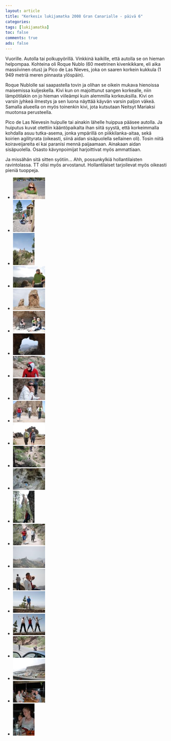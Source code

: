 ```yaml
---
layout: article 
title: "Kerkesix lukijamatka 2008 Gran Canarialle - päivä 6" 
categories: 
tags: [lukijamatka]
toc: false 
comments: true 
ads: false 
---
```


Vuorille. Autolla tai polkupyörillä. Vinkkinä kaikille, että autolla se
on hieman helpompaa. Kohteina oli Roque Nublo (60 meetrinen
kivenkikkare, eli aika massiivinen otus) ja Pico de Las Nieves, joka on
saaren korkein kukkula (1 949 metriä meren pinnasta ylöspäin).

Roque Nublolle sai saapastella tovin ja olihan se oikein mukava
hienoissa maisemissa kuljeskella. Kivi kun on majoittunut sangen
korkealle, niin lämpötilakin on jo hieman viileämpi kuin alemmilla
korkeuksilla. Kivi on varsin jyhkeä ilmestys ja sen luona näyttää käyvän
varsin paljon väkeä. Samalla alueella on myös toinenkin kivi, jota
kutsutaan Neitsyt Mariaksi muotonsa perusteella.

Pico de Las Nievesin huipulle tai ainakin lähelle huippua pääsee
autolla. Ja huiputus kuvat otettiin kääntöpaikalta ihan siitä syystä,
että korkeimmalla kohdalla asuu tutka-asema, jonka ympärillä on
piikkilanka-aitaa, sekä koirien agilityrata (oikeasti, siinä aidan
sisäpuolella sellainen oli). Tosin niitä koiraveijareita ei kai paranisi
mennä paijaamaan. Ainakaan aidan sisäpuolella. Osasto kävynpoimijat
harjoittivat myös ammattiaan.

Ja missähän sitä sitten syötiin... Ahh, possunkylkiä hollantilaisten
ravintolassa. TT olisi myös arvostanut. Hollantilaiset
tarjoilevat myös oikeasti pieniä tuoppeja.

<div class="th-grid image-gallery" markdown="1">

-   [![](/images/kerkesix-lukijamatka-2008-paiva-6/Thumbnails/DSC_0645.JPG)](/images/kerkesix-lukijamatka-2008-paiva-6/DSC_0645.JPG)
-   [![](/images/kerkesix-lukijamatka-2008-paiva-6/Thumbnails/DSC_0657.JPG)](/images/kerkesix-lukijamatka-2008-paiva-6/DSC_0657.JPG)
-   [![](/images/kerkesix-lukijamatka-2008-paiva-6/Thumbnails/DSC_0674.JPG)](/images/kerkesix-lukijamatka-2008-paiva-6/DSC_0674.JPG)
-   [![](/images/kerkesix-lukijamatka-2008-paiva-6/Thumbnails/DSC_0684.JPG)](/images/kerkesix-lukijamatka-2008-paiva-6/DSC_0684.JPG)
-   [![](/images/kerkesix-lukijamatka-2008-paiva-6/Thumbnails/DSC_0713.JPG)](/images/kerkesix-lukijamatka-2008-paiva-6/DSC_0713.JPG)
-   [![](/images/kerkesix-lukijamatka-2008-paiva-6/Thumbnails/DSC_0718.JPG)](/images/kerkesix-lukijamatka-2008-paiva-6/DSC_0718.JPG)
-   [![](/images/kerkesix-lukijamatka-2008-paiva-6/Thumbnails/DSC_0720.JPG)](/images/kerkesix-lukijamatka-2008-paiva-6/DSC_0720.JPG)
-   [![](/images/kerkesix-lukijamatka-2008-paiva-6/Thumbnails/DSC_0722.JPG)](/images/kerkesix-lukijamatka-2008-paiva-6/DSC_0722.JPG)
-   [![](/images/kerkesix-lukijamatka-2008-paiva-6/Thumbnails/DSC_0723.JPG)](/images/kerkesix-lukijamatka-2008-paiva-6/DSC_0723.JPG)
-   [![](/images/kerkesix-lukijamatka-2008-paiva-6/Thumbnails/DSC_0725.JPG)](/images/kerkesix-lukijamatka-2008-paiva-6/DSC_0725.JPG)
-   [![](/images/kerkesix-lukijamatka-2008-paiva-6/Thumbnails/DSC_0733.JPG)](/images/kerkesix-lukijamatka-2008-paiva-6/DSC_0733.JPG)
-   [![](/images/kerkesix-lukijamatka-2008-paiva-6/Thumbnails/DSC_0734.JPG)](/images/kerkesix-lukijamatka-2008-paiva-6/DSC_0734.JPG)
-   [![](/images/kerkesix-lukijamatka-2008-paiva-6/Thumbnails/DSC_0739.JPG)](/images/kerkesix-lukijamatka-2008-paiva-6/DSC_0739.JPG)
-   [![](/images/kerkesix-lukijamatka-2008-paiva-6/Thumbnails/DSC_0748.JPG)](/images/kerkesix-lukijamatka-2008-paiva-6/DSC_0748.JPG)
-   [![](/images/kerkesix-lukijamatka-2008-paiva-6/Thumbnails/DSC_0753.JPG)](/images/kerkesix-lukijamatka-2008-paiva-6/DSC_0753.JPG)
-   [![](/images/kerkesix-lukijamatka-2008-paiva-6/Thumbnails/DSC_0755.JPG)](/images/kerkesix-lukijamatka-2008-paiva-6/DSC_0755.JPG)
-   [![](/images/kerkesix-lukijamatka-2008-paiva-6/Thumbnails/DSC_0768.JPG)](/images/kerkesix-lukijamatka-2008-paiva-6/DSC_0768.JPG)
-   [![](/images/kerkesix-lukijamatka-2008-paiva-6/Thumbnails/DSC_0775.JPG)](/images/kerkesix-lukijamatka-2008-paiva-6/DSC_0775.JPG)
-   [![](/images/kerkesix-lukijamatka-2008-paiva-6/Thumbnails/DSC_0780.JPG)](/images/kerkesix-lukijamatka-2008-paiva-6/DSC_0780.JPG)
-   [![](/images/kerkesix-lukijamatka-2008-paiva-6/Thumbnails/DSC_0799.JPG)](/images/kerkesix-lukijamatka-2008-paiva-6/DSC_0799.JPG)
-   [![](/images/kerkesix-lukijamatka-2008-paiva-6/Thumbnails/DSC_0813.JPG)](/images/kerkesix-lukijamatka-2008-paiva-6/DSC_0813.JPG)
-   [![](/images/kerkesix-lukijamatka-2008-paiva-6/Thumbnails/DSC_0825.JPG)](/images/kerkesix-lukijamatka-2008-paiva-6/DSC_0825.JPG)
-   [![](/images/kerkesix-lukijamatka-2008-paiva-6/Thumbnails/DSC_0827.JPG)](/images/kerkesix-lukijamatka-2008-paiva-6/DSC_0827.JPG)

</div>
